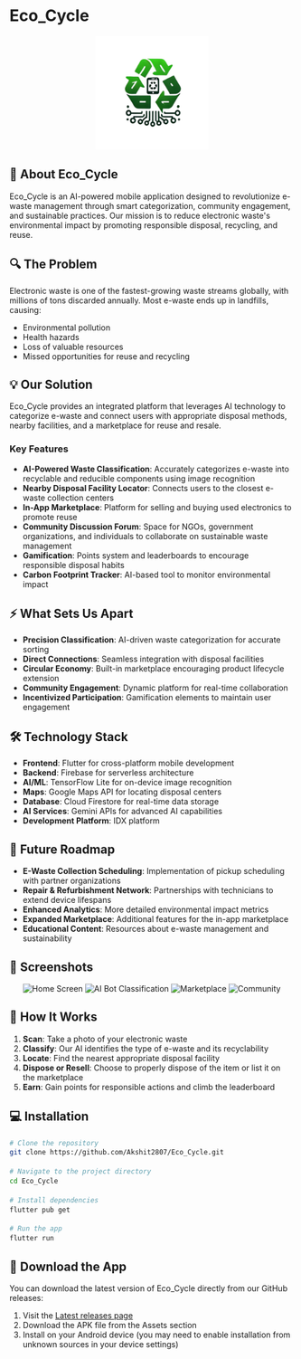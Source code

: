 # Eco_Cycle

<p align="center">
  <img src="assets/logo.png" alt="Eco_Cycle Logo" width="200"/>
</p>

## 🌱 About Eco_Cycle

Eco_Cycle is an AI-powered mobile application designed to revolutionize e-waste management through smart categorization, community engagement, and sustainable practices. Our mission is to reduce electronic waste's environmental impact by promoting responsible disposal, recycling, and reuse.

## 🔍 The Problem

Electronic waste is one of the fastest-growing waste streams globally, with millions of tons discarded annually. Most e-waste ends up in landfills, causing:
- Environmental pollution
- Health hazards
- Loss of valuable resources
- Missed opportunities for reuse and recycling

## 💡 Our Solution

Eco_Cycle provides an integrated platform that leverages AI technology to categorize e-waste and connect users with appropriate disposal methods, nearby facilities, and a marketplace for reuse and resale.

### Key Features

- **AI-Powered Waste Classification**: Accurately categorizes e-waste into recyclable and reducible components using image recognition
- **Nearby Disposal Facility Locator**: Connects users to the closest e-waste collection centers
- **In-App Marketplace**: Platform for selling and buying used electronics to promote reuse
- **Community Discussion Forum**: Space for NGOs, government organizations, and individuals to collaborate on sustainable waste management
- **Gamification**: Points system and leaderboards to encourage responsible disposal habits
- **Carbon Footprint Tracker**: AI-based tool to monitor environmental impact

## ⚡ What Sets Us Apart

- **Precision Classification**: AI-driven waste categorization for accurate sorting
- **Direct Connections**: Seamless integration with disposal facilities
- **Circular Economy**: Built-in marketplace encouraging product lifecycle extension
- **Community Engagement**: Dynamic platform for real-time collaboration
- **Incentivized Participation**: Gamification elements to maintain user engagement

## 🛠️ Technology Stack

- **Frontend**: Flutter for cross-platform mobile development
- **Backend**: Firebase for serverless architecture
- **AI/ML**: TensorFlow Lite for on-device image recognition
- **Maps**: Google Maps API for locating disposal centers
- **Database**: Cloud Firestore for real-time data storage
- **AI Services**: Gemini APIs for advanced AI capabilities
- **Development Platform**: IDX platform

## 🚀 Future Roadmap

- **E-Waste Collection Scheduling**: Implementation of pickup scheduling with partner organizations
- **Repair & Refurbishment Network**: Partnerships with technicians to extend device lifespans
- **Enhanced Analytics**: More detailed environmental impact metrics
- **Expanded Marketplace**: Additional features for the in-app marketplace
- **Educational Content**: Resources about e-waste management and sustainability

## 📱 Screenshots

<p align="center">
  <img src="https://github.com/user-attachments/assets/0308c9ce-ee8c-43c7-b77e-e85bffead2ba" alt="Home Screen" width="200"/>
  <img src="https://github.com/user-attachments/assets/fb7bd392-f5dd-41c9-a499-ca070989c624" alt="AI Bot Classification" width="200"/>
  <img src="https://github.com/user-attachments/assets/c46a4507-a961-4d05-bba6-cb419b10044c" alt="Marketplace" width="200"/>
  <img src="https://github.com/user-attachments/assets/dc89c06f-83b2-4ac0-80f0-50ffa891524b" alt="Community" width="200"/>
</p>


## 🔄 How It Works

1. **Scan**: Take a photo of your electronic waste
2. **Classify**: Our AI identifies the type of e-waste and its recyclability
3. **Locate**: Find the nearest appropriate disposal facility
4. **Dispose or Resell**: Choose to properly dispose of the item or list it on the marketplace
5. **Earn**: Gain points for responsible actions and climb the leaderboard

## 💻 Installation

```bash
# Clone the repository
git clone https://github.com/Akshit2807/Eco_Cycle.git

# Navigate to the project directory
cd Eco_Cycle

# Install dependencies
flutter pub get

# Run the app
flutter run
```
## 📲 Download the App

You can download the latest version of Eco_Cycle directly from our GitHub releases:

1. Visit the [Latest releases page](https://github.com/Akshit2807/Eco_Cycle/releases/latest)
2. Download the APK file from the Assets section
3. Install on your Android device (you may need to enable installation from unknown sources in your device settings)
